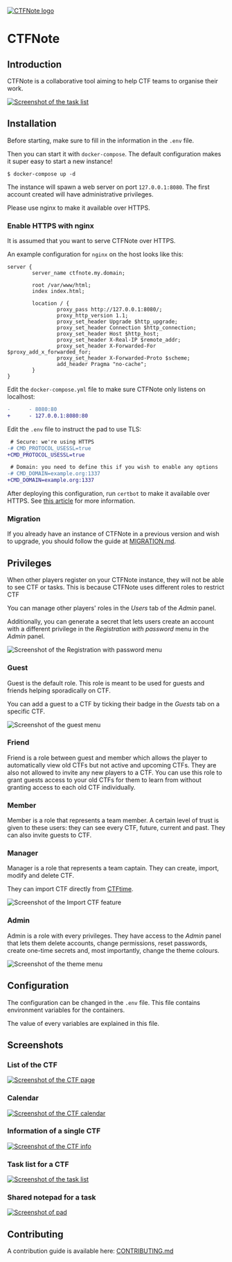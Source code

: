 [![CTFNote logo](screenshots/logo_small.webp)](screenshots/logo.png)

# CTFNote

## Introduction

CTFNote is a collaborative tool aiming to help CTF teams to organise their work.

[![Screenshot of the task list](screenshots/task_small.webp)](screenshots/task.png)

## Installation

Before starting, make sure to fill in the information in the `.env` file.

Then you can start it with `docker-compose`. The default
configuration makes it super easy to start a new instance!

```shell
$ docker-compose up -d
```

The instance will spawn a web server on port `127.0.0.1:8080`. The first account created will
have administrative privileges.

Please use nginx to make it available over HTTPS.

### Enable HTTPS with nginx

It is assumed that you want to serve CTFNote over HTTPS.

An example configuration for `nginx` on the host looks like this:

```
server {
        server_name ctfnote.my.domain;

        root /var/www/html;
        index index.html;

        location / {
                proxy_pass http://127.0.0.1:8080/;
                proxy_http_version 1.1;
                proxy_set_header Upgrade $http_upgrade;
                proxy_set_header Connection $http_connection;
                proxy_set_header Host $http_host;
                proxy_set_header X-Real-IP $remote_addr;
                proxy_set_header X-Forwarded-For $proxy_add_x_forwarded_for;
                proxy_set_header X-Forwarded-Proto $scheme;
                add_header Pragma "no-cache";
        }
}
```

Edit the `docker-compose.yml` file to make sure CTFNote only listens on
localhost:

```diff
-      - 8080:80
+      - 127.0.0.1:8080:80
```

Edit the `.env` file to instruct the pad to use TLS:

```diff
 # Secure: we're using HTTPS
-# CMD_PROTOCOL_USESSL=true
+CMD_PROTOCOL_USESSL=true

 # Domain: you need to define this if you wish to enable any options
-# CMD_DOMAIN=example.org:1337
+CMD_DOMAIN=example.org:1337
```

After deploying this configuration, run `certbot` to make it available over HTTPS.
See [this article](https://www.digitalocean.com/community/tutorials/how-to-secure-nginx-with-let-s-encrypt-on-ubuntu-20-04) for more information.

### Migration

If you already have an instance of CTFNote in a previous version and wish to
upgrade, you should follow the guide at [MIGRATION.md](MIGRATION.md).

## Privileges

When other players register on your CTFNote instance, they will not be able to
see CTF or tasks. This is because CTFNote uses different roles to restrict CTF

You can manage other players' roles in the _Users_ tab of the _Admin_ panel.

Additionally, you can generate a secret that lets users create an account with a
different privilege in the _Registration with password_ menu in the _Admin_
panel.

![Screenshot of the Registration with password menu](screenshots/reg_password.png)

### Guest

Guest is the default role. This role is meant to be used for guests and friends
helping sporadically on CTF.

You can add a guest to a CTF by ticking their badge in the _Guests_ tab on a
specific CTF.

![Screenshot of the guest menu](screenshots/guests.png)

### Friend

Friend is a role between guest and member which allows the player to automatically
view old CTFs but not active and upcoming CTFs. They are also not allowed to invite any
new players to a CTF. You can use this role to grant guests access to your old CTFs
for them to learn from without granting access to each old CTF individually.

### Member

Member is a role that represents a team member. A certain level of trust is
given to these users: they can see every CTF, future, current and past. They can
also invite guests to CTF.

### Manager

Manager is a role that represents a team captain. They can create, import,
modify and delete CTF.

They can import CTF directly from [CTFtime](https://ctftime.org).

![Screenshot of the Import CTF feature](screenshots/import.png)

### Admin

Admin is a role with every privileges. They have access to the _Admin_ panel
that lets them delete accounts, change permissions, reset passwords, create
one-time secrets and, most importantly, change the theme colours.

![Screenshot of the theme menu](screenshots/theme.png)

## Configuration

The configuration can be changed in the `.env` file. This file contains
environment variables for the containers.

The value of every variables are explained in this file.

## Screenshots

### List of the CTF

[![Screenshot of the CTF page](screenshots/ctf_small.webp)](screenshots/ctf.png)

### Calendar

[![Screenshot of the CTF calendar](screenshots/calendar_small.webp)](screenshots/calendar.png)

### Information of a single CTF

[![Screenshot of the CTF info](screenshots/info_small.webp)](screenshots/info.png)

### Task list for a CTF

[![Screenshot of the task list](screenshots/task_small.webp)](screenshots/task.png)

### Shared notepad for a task

[![Screenshot of pad](screenshots/pad_small.webp)](screenshots/pad.png)

## Contributing

A contribution guide is available here: [CONTRIBUTING.md](CONTRIBUTING.md)
